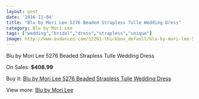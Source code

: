 ```yaml
---
layout: post
date: '2016-11-04'
title: "Blu by Mori Lee 5276 Beaded Strapless Tulle Wedding Dress"
category: Blu by Mori Lee
tags: ["wedding","bridal","dress","strapless","unique"]
image: http://www.eudances.com/12281-thickbox_default/blu-by-mori-lee-5276-beaded-strapless-tulle-wedding-dress.jpg
---
```

Blu by Mori Lee 5276 Beaded Strapless Tulle Wedding Dress

On Sales: **$408.99**
<a href="https://www.eudances.com/en/blu-by-mori-lee/3819-blu-by-mori-lee-5276-beaded-strapless-tulle-wedding-dress.html"><amp-img layout="responsive" width="600" height="600" src="//www.eudances.com/12281-thickbox_default/blu-by-mori-lee-5276-beaded-strapless-tulle-wedding-dress.jpg" alt="Blu by Mori Lee 5276 Beaded Strapless Tulle Wedding Dress 0" /></a>
<a href="https://www.eudances.com/en/blu-by-mori-lee/3819-blu-by-mori-lee-5276-beaded-strapless-tulle-wedding-dress.html"><amp-img layout="responsive" width="600" height="600" src="//www.eudances.com/12282-thickbox_default/blu-by-mori-lee-5276-beaded-strapless-tulle-wedding-dress.jpg" alt="Blu by Mori Lee 5276 Beaded Strapless Tulle Wedding Dress 1" /></a>
<a href="https://www.eudances.com/en/blu-by-mori-lee/3819-blu-by-mori-lee-5276-beaded-strapless-tulle-wedding-dress.html"><amp-img layout="responsive" width="600" height="600" src="//www.eudances.com/12283-thickbox_default/blu-by-mori-lee-5276-beaded-strapless-tulle-wedding-dress.jpg" alt="Blu by Mori Lee 5276 Beaded Strapless Tulle Wedding Dress 2" /></a>
<a href="https://www.eudances.com/en/blu-by-mori-lee/3819-blu-by-mori-lee-5276-beaded-strapless-tulle-wedding-dress.html"><amp-img layout="responsive" width="600" height="600" src="//www.eudances.com/12284-thickbox_default/blu-by-mori-lee-5276-beaded-strapless-tulle-wedding-dress.jpg" alt="Blu by Mori Lee 5276 Beaded Strapless Tulle Wedding Dress 3" /></a>
<a href="https://www.eudances.com/en/blu-by-mori-lee/3819-blu-by-mori-lee-5276-beaded-strapless-tulle-wedding-dress.html"><amp-img layout="responsive" width="600" height="600" src="//www.eudances.com/12285-thickbox_default/blu-by-mori-lee-5276-beaded-strapless-tulle-wedding-dress.jpg" alt="Blu by Mori Lee 5276 Beaded Strapless Tulle Wedding Dress 4" /></a>

Buy it: [Blu by Mori Lee 5276 Beaded Strapless Tulle Wedding Dress](https://www.eudances.com/en/blu-by-mori-lee/3819-blu-by-mori-lee-5276-beaded-strapless-tulle-wedding-dress.html "Blu by Mori Lee 5276 Beaded Strapless Tulle Wedding Dress")

View more: [Blu by Mori Lee](https://www.eudances.com/en/39-blu-by-mori-lee "Blu by Mori Lee")